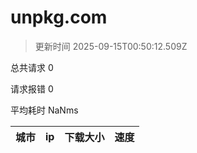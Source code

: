 
  # unpkg.com

  > 更新时间 2025-09-15T00:50:12.509Z
  
  总共请求 0

  请求报错 0

  平均耗时 NaNms

|城市|ip|下载大小|速度|
|-----|----------|---|---|

  